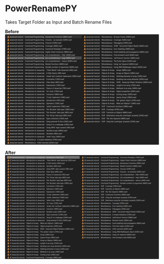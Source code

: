 # PowerRenamePY
Takes Target Folder as Input and Batch Rename Files

**Before**
![BEFORE](/Images/Before.png)


**After**
![AFTER](/Images/After.png)
